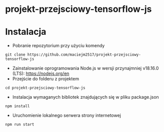 # projekt-przejsciowy-tensorflow-js

# Instalacja
* Pobranie repozytorium przy użyciu komendy
```
git clone https://github.com/maciejm2517/projekt-przejsciowy-tensorflow-js
```
* Zainstalowanie oprogramowania Node.js w wersji przynajmniej v18.16.0 (LTS): https://nodejs.org/en
* Przejście do folderu z projektem 
```
cd projekt-przejsciowy-tensorflow-js
```
* Instalacja wymaganych bibliotek znajdujących się w pliku package.json
```
npm install
``` 
* Uruchomienie lokalnego serwera strony internetowej
```
npm run start
``` 